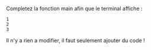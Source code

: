 Completez la fonction main afin que le terminal affiche :

    1
    2
    3

Il n'y a rien a modifier, il faut seulement ajouter du code !
